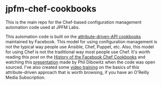 # jpfm-chef-cookbooks
This is the main repo for the Chef-based configuration management automation code used at JPFM Labs. 

This automation code is built on the [attribute-driven-API cookbooks](https://github.com/facebook/chef-cookbooks) maintained by Facebook. This model for using configuration management is not the typical way people use Ansible, Chef, Puppet, etc. Also, this model for using Chef is not the traditional way most people use Chef. It's worth reading this post on the [History of the Facebook Chef Cookbooks](https://engineering.fb.com/2016/04/15/core-data/facebook-chef-cookbooks/) and watching this [presentation](https://www.youtube.com/watch?v=-YtZiVxEiJ8) made by Phil Dibowitz when the code was open sourced. I've also created some [video training](https://www.oreilly.com/videos/learning-chef-for/9781491959442/) on the basics of this attribute-driven approach that is worth browsing, if you have an O'Reilly Media Subscription.
